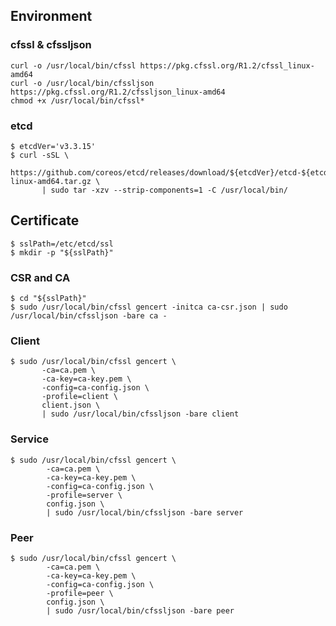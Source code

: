 ## Environment

### cfssl & cfssljson

    curl -o /usr/local/bin/cfssl https://pkg.cfssl.org/R1.2/cfssl_linux-amd64
    curl -o /usr/local/bin/cfssljson https://pkg.cfssl.org/R1.2/cfssljson_linux-amd64
    chmod +x /usr/local/bin/cfssl*

### etcd

    $ etcdVer='v3.3.15'
    $ curl -sSL \
           https://github.com/coreos/etcd/releases/download/${etcdVer}/etcd-${etcdVer}-linux-amd64.tar.gz \
           | sudo tar -xzv --strip-components=1 -C /usr/local/bin/

## Certificate

    $ sslPath=/etc/etcd/ssl
    $ mkdir -p "${sslPath}"

### CSR and CA

    $ cd "${sslPath}"
    $ sudo /usr/local/bin/cfssl gencert -initca ca-csr.json | sudo /usr/local/bin/cfssljson -bare ca -

### Client

    $ sudo /usr/local/bin/cfssl gencert \
           -ca=ca.pem \
           -ca-key=ca-key.pem \
           -config=ca-config.json \
           -profile=client \
           client.json \
           | sudo /usr/local/bin/cfssljson -bare client

### Service

    $ sudo /usr/local/bin/cfssl gencert \
            -ca=ca.pem \
            -ca-key=ca-key.pem \
            -config=ca-config.json \
            -profile=server \
            config.json \
            | sudo /usr/local/bin/cfssljson -bare server
### Peer

    $ sudo /usr/local/bin/cfssl gencert \
            -ca=ca.pem \
            -ca-key=ca-key.pem \
            -config=ca-config.json \
            -profile=peer \
            config.json \
            | sudo /usr/local/bin/cfssljson -bare peer

